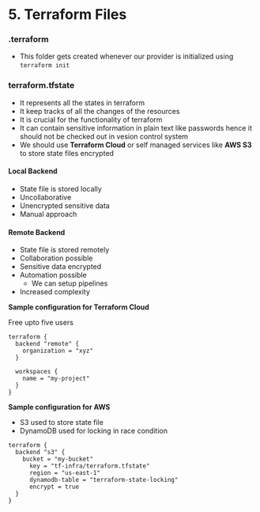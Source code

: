 # 5. Terraform Files

### .terraform

* This folder gets created whenever our provider is initialized using `terraform init`



### terraform.tfstate

* It represents all the states in terraform
* It keep tracks of all the changes of the resources
* It is crucial for the functionality of terraform
* It can contain sensitive information in plain text like passwords hence it should not be checked out in vesion control system
* We should use **Terraform Cloud** or self managed services like **AWS S3** to store state files encrypted

#### Local Backend

* State file is stored locally
* Uncollaborative
* Unencrypted sensitive data
* Manual approach

#### Remote Backend

* State file is stored remotely
* Collaboration possible
* Sensitive data encrypted
* Automation possible
  * We can setup pipelines
* Increased complexity

**Sample configuration for Terraform Cloud**

Free upto five users

```hcl
terraform {
  backend "remote" {
    organization = "xyz"
  }

  workspaces {
    name = "my-project"
  }
}
```

**Sample configuration for AWS**

* S3 used to store state file
* DynamoDB used for locking in race condition

```hcl
terraform {
  backend "s3" {
    bucket = "my-bucket"
	  key = "tf-infra/terraform.tfstate"
	  region = "us-east-1"
	  dynamodb-table = "terraform-state-locking"
	  encrypt = true
  }
}
```

